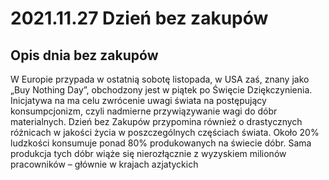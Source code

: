 # 2021.11.27 Dzień bez zakupów

## Opis dnia bez zakupów

W Europie przypada w ostatnią sobotę listopada, w USA zaś, znany jako „Buy Nothing Day”, obchodzony jest w piątek po Święcie Dziękczynienia. Inicjatywa na ma celu zwrócenie uwagi świata na postępujący konsumpcjonizm, czyli nadmierne przywiązywanie wagi do dóbr materialnych. Dzień bez Zakupów przypomina również o drastycznych różnicach w jakości życia w poszczególnych częściach świata. Około 20% ludzkości konsumuje ponad 80% produkowanych na świecie dóbr. Sama produkcja tych dóbr wiąże się nierozłącznie z wyzyskiem milionów pracowników – głównie w krajach azjatyckich